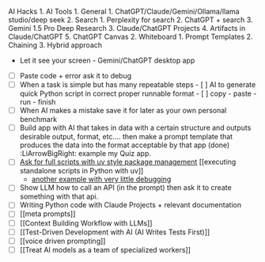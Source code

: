AI Hacks
	1. AI Tools
		1. General
			1. ChatGPT/Claude/Gemini/Ollama/llama studio/deep seek
		2. Search
			1. Perplexity for search
			2. ChatGPT + search
			3. Gemini 1.5 Pro Deep Research
		3. Claude/ChatGPT Projects
		4. Artifacts in Claude/ChatGPT
		5. ChatGPT Canvas
	2. Whiteboard
		1. Prompt Templates
		2. Chaining
		3. Hybrid approach
- Let it see your screen - Gemini/ChatGPT desktop app
- [ ] Paste code + error ask it to debug
- [ ] When a task is simple but has many repeatable steps
		- [ ] AI to generate quick Python script in correct proper runnable format
		- [ ] copy - paste - run - finish
- [ ] When AI makes a mistake save it for later as your own personal benchmark
- [ ] Build app with AI that takes in data with a certain structure and outputs desirable output, format, etc.... then make a prompt template that produces the data into the format acceptable by that app (done) :LiArrowBigRight: example my Quiz app.
- [ ] [Ask for full scripts with uv style package management](https://claude.ai/chat/cf3cb3d1-5b3e-4ea8-8584-5b6ceada7d84)  [[executing standalone scripts in Python with uv]]
	- [another example with very little debugging](https://claude.ai/chat/3276e7df-0dcf-4159-a6c0-df0ff9601e85)
- [ ] Show LLM how to call an API (in the prompt) then ask it to create something with that api.
- [ ] Writing Python code with Claude Projects + relevant documentation
- [ ] [[meta prompts]]
- [ ] [[Context Building Workflow with LLMs]]
- [ ] [[Test-Driven Development with AI (AI Writes Tests First)]]
- [ ] [[voice driven prompting]]
- [ ] [[Treat AI models as a team of specialized workers]]